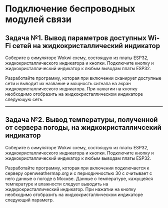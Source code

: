 # Подключение беспроводных модулей связи

## Задача №1. Вывод параметров доступных Wi-Fi сетей на жидкокристаллический индикатор

Соберите в симуляторе Wokwi схему, состоящую из платы ESP32, жидкокристаллического индикатора и кнопки. Подключите кнопку и жидкокристаллический индикатор к любым выводам платы ESP32.<br>

Разработайте программу, которая при включении сканирует доступные сети и выводит их название и мощность сигнала на экран жидкокристаллического индикатора. При нажатии на кнопку необходимо отобразить на жидкокристаллическом индикаторе следующую сеть.<br>

------------

## Задача №2. Вывод температуры, полученной от сервера погоды, на жидкокристалличсекий индикатор

Соберите в симуляторе Wokwi схему, состоящую из платы ESP32, жидкокристаллического индикатора и кнопки. Подключите кнопку и жидкокристаллический индикатор к любым выводам платы ESP32.<br>

Разработайте программу, которая при включении подключается к серверу openweathermap.org и с периодичностью 30 с считывает с него данные о погоде в Москве. Данные о температуре, кажущейся температуре и влажности следует выводить на жидкрокристаллический индикатор. При нажатии на кнопку необходимо отобразить на жидкокристаллическом индикаторе следующий параметр.<br>